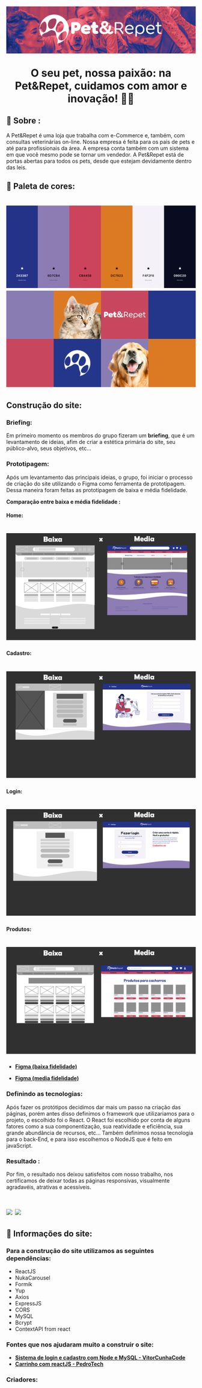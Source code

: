 <h1 align="center">
    <img src="./imageDocumentacao/apresentacao.png">
    <p>O seu pet, nossa paixão: na Pet&Repet, cuidamos com amor e inovação! 🐾🦴</p>
</h1>

## 🧾 Sobre :
A Pet&Repet é uma loja que trabalha com e-Commerce e, também, com consultas veterinárias on-line. Nossa empresa é feita para os pais de pets e até para profissionais da área. A empresa conta também com um sistema em que você mesmo pode se tornar um vendedor. A Pet&Repet está de portas abertas para todos os pets, desde que estejam devidamente dentro das leis.

## 🎨 Paleta de cores:
<h1>
    <img src="./imageDocumentacao/paleta.png">
    </br>
    <img src="./imageDocumentacao/branding1.png">
</h1>

## Construção do site:

### Briefing:
Em primeiro momento os membros do grupo fizeram um **briefing**, que é um levantamento de ideias, afim de criar a estética primária do site, seu público-alvo, seus objetivos, etc...

### Prototipagem:
Após um levantamento das principais ideias, o grupo, foi iniciar o processo de criação do site utilizando o Figma como ferramenta de prototipagem. Dessa maneira foram feitas as prototipagem de baixa e média fidelidade.

**Comparação entre baixa e média fidelidade :**

#### Home:
<h1 align="center">
    <img src="./imageDocumentacao/HomebaixaXMedia.jpg">
</h1>

#### Cadastro:
<h1 align="center">
    <img src="./imageDocumentacao/cadastroBaixaXMedia.jpg">
</h1>

#### Login:
<h1 align="center">
    <img src="./imageDocumentacao/loginBaixaXMedia.jpg">
</h1>

#### Produtos:
<h1 align="center">
    <img src="./imageDocumentacao/produtosBaixaXMedia.jpg">
</h1>



- **[Figma (baixa fidelidade)](https://www.figma.com/file/AIDQ3qp3zuQzFuQNLp8Rce/Untitled?type=design&node-id=0%3A1&mode=design&t=KijMigivXGFy6b1i-1)**

- **[Figma (media fidelidade)](https://www.figma.com/file/9a101RnrORnxLhzz9UTVYY/prototipo-media-fidelidade?type=design&node-id=0%3A1&mode=design&t=gx5TINVGloHioYf7-1)**
  

### Definindo as tecnologias:
Após fazer os protótipos decidimos dar mais um passo na criação das páginas, porém antes disso definimos o framework que utilizariamos para o projeto, o escolhido foi o React. O React foi escolhido por conta de alguns fatores como a sua componentização, sua reatividade e eficiência, sua grande abundância de recursos, etc... Também definimos nossa tecnologia para o back-End, e para isso escolhemos o NodeJS que é feito em javaScript.

### Resultado :
Por fim, o resultado nos deixou satisfeitos com nosso trabalho, nos certificamos de deixar todas as páginas responsivas, visualmente agradavéis, atrativas e acessíveis.

<h1>
    <img src="./imageDocumentacao/teste2.gif">
    <img src="./imageDocumentacao/teste3.gif">
</h1>

## 🦴 Informações do site:

### Para a construção do site utilizamos as seguintes dependências:

- ReactJS
- NukaCarousel
- Formik
- Yup
- Axios
- ExpressJS
- CORS
- MySQL
- Bcrypt
- ContextAPI from react

### Fontes que nos ajudaram muito a construir o site:

- **[Sistema de login e cadastro com Node e MySQL - VitorCunhaCode](https://www.youtube.com/watch?v=F_mXVI8Dalg&t=2772s&ab_channel=VitorCunhaCode)**
- **[Carrinho com reactJS - PedroTech ](https://www.youtube.com/watch?v=tEMrD9t85v4&t=3694s&ab_channel=PedroTech)**

### Criadores:









